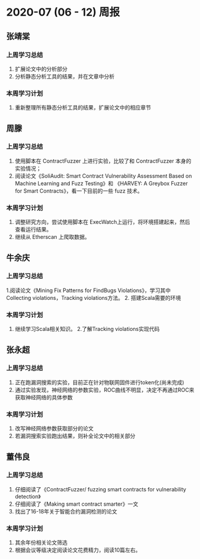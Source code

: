 # 2020-07 (06 - 12) 周报

## 张靖棠

### 上周学习总结

1. 扩展论文中的分析部分
2. 分析静态分析工具的结果，并在文章中分析

### 本周学习计划

1. 重新整理所有静态分析工具的结果，扩展论文中的相应章节



## 周滕

### 上周学习总结

1. 使用脚本在 ContractFuzzer 上进行实验，比较了和 ContractFuzzer 本身的实验情况；
2. 阅读论文《SoliAudit: Smart Contract Vulnerability Assessment Based on Machine Learning and Fuzz Testing》和 《HARVEY: A Greybox Fuzzer for Smart Contracts》，看一下目前的一些 fuzz 技术。

### 本周学习计划

1. 调整研究方向，尝试使用脚本在 ExecWatch上运行，将环境搭建起来，然后查看运行结果。
2. 继续从 Etherscan 上爬取数据。


## 牛余庆

### 上周学习总结

1.阅读论文《Mining Fix Patterns for FindBugs Violations》，学习其中Collecting violations，Tracking violations方法。
2. 搭建Scala需要的环境

### 本周学习计划

1. 继续学习Scala相关知识。
2.了解Tracking violations实现代码

## 张永超

### 上周学习总结

1. 正在跑漏洞搜索的实验，目前正在针对物联网固件进行token化(尚未完成)
2. 通过实验发现，神经网络的参数实验，ROC曲线不明显，决定不再通过ROC来获取神经网络的具体参数

### 本周学习计划
1. 改写神经网络参数获取部分的论文
2. 若漏洞搜索实验跑出结果，则补全论文中的相关部分

## 董伟良

### 上周学习总结

1. 仔细阅读了《ContractFuzzer/ fuzzing smart contracts for vulnerability detection》
2. 仔细阅读了《Making smart contract smarter》一文
3. 找出了16-18年关于智能合约漏洞检测的论文

### 本周学习计划
1. 其余年份相关论文筛选
2. 根据会议等级决定阅读论文花费精力，阅读10篇左右。